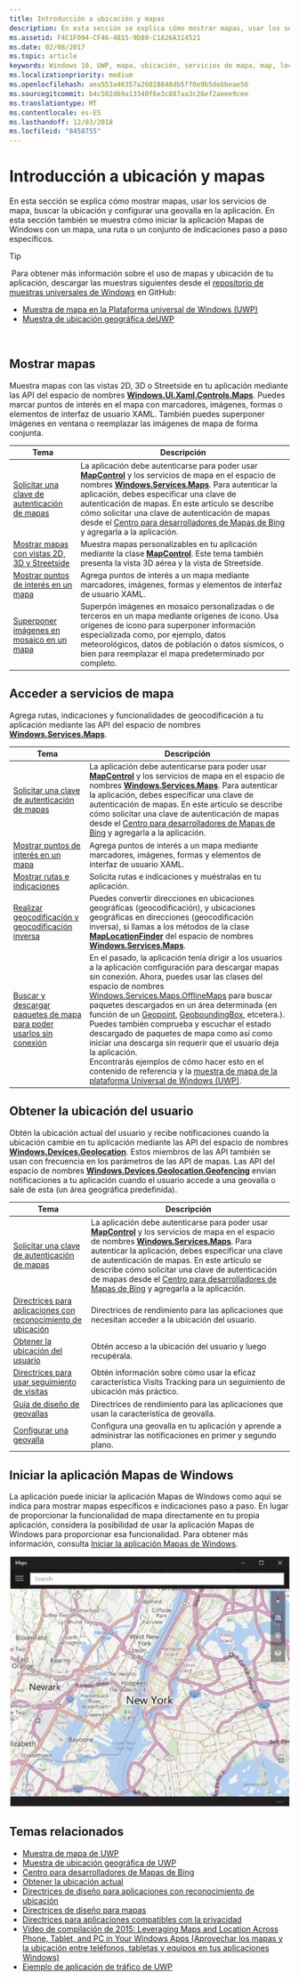 ```yaml
---
title: Introducción a ubicación y mapas
description: En esta sección se explica cómo mostrar mapas, usar los servicios de mapa, buscar la ubicación y configurar una geovalla en la aplicación. En esta sección también se muestra cómo iniciar la aplicación Mapas de Windows con un mapa, una ruta o un conjunto de indicaciones paso a paso específicos.
ms.assetid: F4C1F094-CF46-4B15-9D80-C1A26A314521
ms.date: 02/08/2017
ms.topic: article
keywords: Windows 10, UWP, mapa, ubicación, servicios de mapa, map, location, map services
ms.localizationpriority: medium
ms.openlocfilehash: aea553a46357a26028848db5ff0e9b5debbeae56
ms.sourcegitcommit: b4c502d69a13340f6e3c887aa3c26ef2aeee9cee
ms.translationtype: MT
ms.contentlocale: es-ES
ms.lasthandoff: 12/03/2018
ms.locfileid: "8458755"
---
```

# <a name="maps-and-location-overview"></a>Introducción a ubicación y mapas




En esta sección se explica cómo mostrar mapas, usar los servicios de mapa, buscar la ubicación y configurar una geovalla en la aplicación. En esta sección también se muestra cómo iniciar la aplicación Mapas de Windows con un mapa, una ruta o un conjunto de indicaciones paso a paso específicos.

> [!TIP]
> Para obtener más información sobre el uso de mapas y ubicación de tu aplicación, descargar las muestras siguientes desde el [repositorio de muestras universales de Windows](http://go.microsoft.com/fwlink/p/?LinkId=619979) en GitHub:
-   [Muestra de mapa en la Plataforma universal de Windows (UWP)](http://go.microsoft.com/fwlink/p/?LinkId=619977)
-   [Muestra de ubicación geográfica deUWP](http://go.microsoft.com/fwlink/p/?linkid=533278)

 

## <a name="display-maps"></a>Mostrar mapas


Muestra mapas con las vistas 2D, 3D o Streetside en tu aplicación mediante las API del espacio de nombres [**Windows.UI.Xaml.Controls.Maps**](https://msdn.microsoft.com/library/windows/apps/dn610751). Puedes marcar puntos de interés en el mapa con marcadores, imágenes, formas o elementos de interfaz de usuario XAML. También puedes superponer imágenes en ventana o reemplazar las imágenes de mapa de forma conjunta.

| Tema | Descripción |
|-------|-------------|
| [Solicitar una clave de autenticación de mapas](authentication-key.md) | La aplicación debe autenticarse para poder usar [**MapControl**](https://msdn.microsoft.com/library/windows/apps/dn637004) y los servicios de mapa en el espacio de nombres [**Windows.Services.Maps**](https://msdn.microsoft.com/library/windows/apps/dn636979). Para autenticar la aplicación, debes especificar una clave de autenticación de mapas. En este artículo se describe cómo solicitar una clave de autenticación de mapas desde el [Centro para desarrolladores de Mapas de Bing](https://www.bingmapsportal.com/) y agregarla a la aplicación. |
| [Mostrar mapas con vistas 2D, 3D y Streetside](display-maps.md) | Muestra mapas personalizables en tu aplicación mediante la clase [**MapControl**](https://msdn.microsoft.com/library/windows/apps/dn637004). Este tema también presenta la vista 3D aérea y la vista de Streetside. |
| [Mostrar puntos de interés en un mapa](display-poi.md) | Agrega puntos de interés a un mapa mediante marcadores, imágenes, formas y elementos de interfaz de usuario XAML. |
| [Superponer imágenes en mosaico en un mapa](overlay-tiled-images.md) | Superpón imágenes en mosaico personalizadas o de terceros en un mapa mediante orígenes de icono. Usa orígenes de icono para superponer información especializada como, por ejemplo, datos meteorológicos, datos de población o datos sísmicos, o bien para reemplazar el mapa predeterminado por completo. |



## <a name="access-map-services"></a>Acceder a servicios de mapa

Agrega rutas, indicaciones y funcionalidades de geocodificación a tu aplicación mediante las API del espacio de nombres [**Windows.Services.Maps**](https://msdn.microsoft.com/library/windows/apps/dn636979).

| Tema | Descripción |
|-----------------------------------------------------------|-----------------------------------------------------------------------------------------------------------------------------------------------------------------------------------------------------------------------------------------------------------------------------------------------------------------------------------------------|
| [Solicitar una clave de autenticación de mapas](authentication-key.md) | La aplicación debe autenticarse para poder usar [**MapControl**](https://msdn.microsoft.com/library/windows/apps/dn637004) y los servicios de mapa en el espacio de nombres [**Windows.Services.Maps**](https://msdn.microsoft.com/library/windows/apps/dn636979). Para autenticar la aplicación, debes especificar una clave de autenticación de mapas. En este artículo se describe cómo solicitar una clave de autenticación de mapas desde el [Centro para desarrolladores de Mapas de Bing](https://www.bingmapsportal.com/) y agregarla a la aplicación. |
| [Mostrar puntos de interés en un mapa](display-poi.md) | Agrega puntos de interés a un mapa mediante marcadores, imágenes, formas y elementos de interfaz de usuario XAML. |
| [Mostrar rutas e indicaciones](routes-and-directions.md) | Solicita rutas e indicaciones y muéstralas en tu aplicación. |
| [Realizar geocodificación y geocodificación inversa](geocoding.md) | Puedes convertir direcciones en ubicaciones geográficas (geocodificación), y ubicaciones geográficas en direcciones (geocodificación inversa), si llamas a los métodos de la clase [**MapLocationFinder**](https://msdn.microsoft.com/library/windows/apps/dn627550) del espacio de nombres [**Windows.Services.Maps**](https://msdn.microsoft.com/library/windows/apps/dn636979). |
| [Buscar y descargar paquetes de mapa para poder usarlos sin conexión](https://docs.microsoft.com/uwp/api/windows.services.maps.offlinemaps)| En el pasado, la aplicación tenía dirigir a los usuarios a la aplicación configuración para descargar mapas sin conexión. Ahora, puedes usar las clases del espacio de nombres [Windows.Services.Maps.OfflineMaps](https://docs.microsoft.com/en-us/uwp/api/windows.services.maps.offlinemaps) para buscar paquetes descargados en un área determinada (en función de un [Geopoint](https://docs.microsoft.com/uwp/api/Windows.Devices.Geolocation.Geopoint), [GeoboundingBox](https://docs.microsoft.com/en-us/uwp/api/windows.devices.geolocation.geoboundingbox), etcetera.). <br> Puedes también comprueba y escuchar el estado descargado de paquetes de mapa como así como iniciar una descarga sin requerir que el usuario deja la aplicación. <br> Encontrarás ejemplos de cómo hacer esto en el contenido de referencia y la [muestra de mapa de la plataforma Universal de Windows (UWP)](http://go.microsoft.com/fwlink/p/?LinkId=619977).

## <a name="get-the-users-location"></a>Obtener la ubicación del usuario

Obtén la ubicación actual del usuario y recibe notificaciones cuando la ubicación cambie en tu aplicación mediante las API del espacio de nombres [**Windows.Devices.Geolocation**](https://msdn.microsoft.com/library/windows/apps/br225603). Estos miembros de las API también se usan con frecuencia en los parámetros de las API de mapas. Las API del espacio de nombres [**Windows.Devices.Geolocation.Geofencing**](https://msdn.microsoft.com/library/windows/apps/dn263744) envían notificaciones a tu aplicación cuando el usuario accede a una geovalla o sale de esta (un área geográfica predefinida).

| Tema | Descripción |
|-------------------------------------------------------------------|---------------------------------------------------------------------------------------------------------------------------------------------------------------------------------------------------------------------------------------------------------------------------------------------------------------------------------------------------------------------------------------------------------------------------------------------------------------------------------------|
| [Solicitar una clave de autenticación de mapas](authentication-key.md) | La aplicación debe autenticarse para poder usar [**MapControl**](https://msdn.microsoft.com/library/windows/apps/dn637004) y los servicios de mapa en el espacio de nombres [**Windows.Services.Maps**](https://msdn.microsoft.com/library/windows/apps/dn636979). Para autenticar la aplicación, debes especificar una clave de autenticación de mapas. En este artículo se describe cómo solicitar una clave de autenticación de mapas desde el [Centro para desarrolladores de Mapas de Bing](https://www.bingmapsportal.com/) y agregarla a la aplicación. |
| [Directrices para aplicaciones con reconocimiento de ubicación](guidelines-and-checklist-for-detecting-location.md) | Directrices de rendimiento para las aplicaciones que necesitan acceder a la ubicación del usuario. |
| [Obtener la ubicación del usuario](get-location.md) | Obtén acceso a la ubicación del usuario y luego recupérala. | 
| [Directrices para usar seguimiento de visitas](guidelines-for-visits.md) | Obtén información sobre cómo usar la eficaz característica Visits Tracking para un seguimiento de ubicación más práctico. |
| [Guía de diseño de geovallas](guidelines-for-geofencing.md) | Directrices de rendimiento para las aplicaciones que usan la característica de geovalla. |
| [Configurar una geovalla](set-up-a-geofence.md) | Configura una geovalla en tu aplicación y aprende a administrar las notificaciones en primer y segundo plano. |

## <a name="launch-the-windows-maps-app"></a>Iniciar la aplicación Mapas de Windows

La aplicación puede iniciar la aplicación Mapas de Windows como aquí se indica para mostrar mapas específicos e indicaciones paso a paso. En lugar de proporcionar la funcionalidad de mapa directamente en tu propia aplicación, considera la posibilidad de usar la aplicación Mapas de Windows para proporcionar esa funcionalidad. Para obtener más información, consulta [Iniciar la aplicación Mapas de Windows](https://msdn.microsoft.com/library/windows/apps/mt228341).

![Ejemplo de la aplicación Mapas de Windows.](images/mapnyc.png)

## <a name="related-topics"></a>Temas relacionados

* [Muestra de mapa de UWP](http://go.microsoft.com/fwlink/p/?LinkId=619977)
* [Muestra de ubicación geográfica de UWP](http://go.microsoft.com/fwlink/p/?linkid=533278)
* [Centro para desarrolladores de Mapas de Bing](https://www.bingmapsportal.com/)
* [Obtener la ubicación actual](get-location.md)
* [Directrices de diseño para aplicaciones con reconocimiento de ubicación](guidelines-and-checklist-for-detecting-location.md)
* [Directrices de diseño para mapas](controls-map.md)
* [Directrices para aplicaciones compatibles con la privacidad](https://msdn.microsoft.com/library/windows/apps/hh768223)
* [Vídeo de compilación de 2015: Leveraging Maps and Location Across Phone, Tablet, and PC in Your Windows Apps (Aprovechar los mapas y la ubicación entre teléfonos, tabletas y equipos en tus aplicaciones Windows)](https://channel9.msdn.com/Events/Build/2015/2-757)
* [Ejemplo de aplicación de tráfico de UWP](http://go.microsoft.com/fwlink/p/?LinkId=619982)
